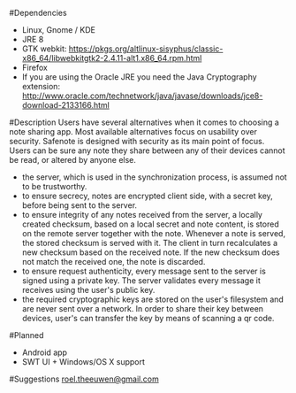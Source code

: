 #Dependencies
- Linux, Gnome / KDE
- JRE 8
- GTK webkit: https://pkgs.org/altlinux-sisyphus/classic-x86_64/libwebkitgtk2-2.4.11-alt1.x86_64.rpm.html
- Firefox
- If you are using the Oracle JRE you need the Java Cryptography extension: http://www.oracle.com/technetwork/java/javase/downloads/jce8-download-2133166.html

#Description
Users have several alternatives when it comes to choosing a note sharing app. Most available alternatives focus on usability over security.
Safenote is designed with security as its main point of focus. Users can be sure any note they share between any of their devices cannot be read, or altered by anyone else.
- the server, which is used in the synchronization process, is assumed not to be trustworthy.
- to ensure secrecy, notes are encrypted client side, with a secret key, before being sent to the server.
- to ensure integrity of any notes received from the server, a locally created checksum, based on a local secret and note content, is stored on the remote server together with the note. Whenever a note is served, the stored checksum is served with it. The client in turn recalculates a new checksum based on the received note. If the new checksum does not match the received one, the note is discarded.
- to ensure request authenticity, every message sent to the server is signed using a private key. The server validates every message it receives using the user's public key.
- the required cryptographic keys are stored on the user's filesystem and are never sent over a network. In order to share their key between devices, user's can transfer the key by means of scanning a qr code.

#Planned
- Android app
- SWT UI + Windows/OS X support

#Suggestions
roel.theeuwen@gmail.com
